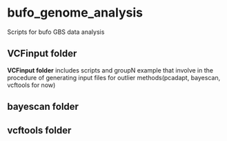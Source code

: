 # bufo_genome_analysis
Scripts for bufo GBS data analysis

## **VCFinput folder** 
**VCFinput folder** includes scripts and groupN example that involve in the procedure of generating input files for outlier methods(pcadapt, bayescan, vcftools for now)

## **bayescan folder**


## **vcftools folder**

